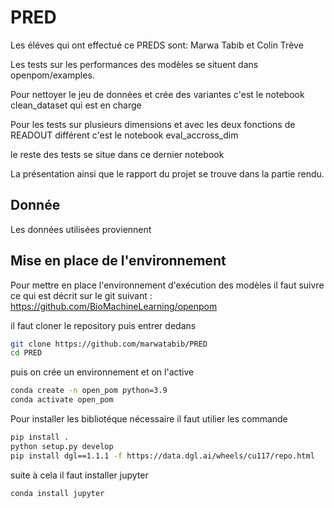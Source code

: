 # PRED
Les éléves qui ont effectué ce PREDS sont:
Marwa Tabib et Colin Trève

Les tests sur les performances des modèles se situent dans openpom/examples.

Pour nettoyer le jeu de données et crée des variantes c'est le notebook clean_dataset qui est en charge

Pour les tests sur plusieurs dimensions et avec les deux fonctions de READOUT différent c'est le notebook eval_accross_dim

le reste des tests se situe dans ce dernier notebook

La présentation ainsi que le rapport du projet se trouve dans la partie rendu.

## Donnée
Les données utilisées proviennent

## Mise en place de l'environnement

Pour mettre en place l'environnement d'exécution des modèles il faut suivre ce qui est décrit sur le git suivant : https://github.com/BioMachineLearning/openpom 


il faut cloner le repository puis entrer dedans
```bash
git clone https://github.com/marwatabib/PRED
cd PRED
```

puis on crée un environnement et on l'active
``` bash
conda create -n open_pom python=3.9
conda activate open_pom
```

Pour installer les bibliotéque nécessaire il faut utilier les commande
```bash
pip install .
python setup.py develop
pip install dgl==1.1.1 -f https://data.dgl.ai/wheels/cu117/repo.html

```

suite à cela il faut installer jupyter
```bash
conda install jupyter
```





